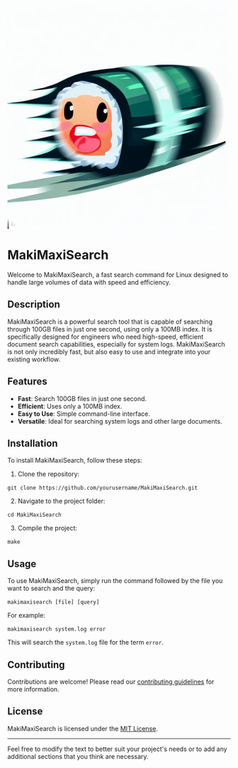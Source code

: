 ![speed maki image](assets/fastmaki.jpeg)
# MakiMaxiSearch

Welcome to MakiMaxiSearch, a fast search command for Linux designed to handle large volumes of data with speed and efficiency.

## Description

MakiMaxiSearch is a powerful search tool that is capable of searching through 100GB files in just one second, using only a 100MB index. It is specifically designed for engineers who need high-speed, efficient document search capabilities, especially for system logs. MakiMaxiSearch is not only incredibly fast, but also easy to use and integrate into your existing workflow.

## Features

- **Fast**: Search 100GB files in just one second.
- **Efficient**: Uses only a 100MB index.
- **Easy to Use**: Simple command-line interface.
- **Versatile**: Ideal for searching system logs and other large documents.

## Installation

To install MakiMaxiSearch, follow these steps:

1. Clone the repository:
```
git clone https://github.com/yourusername/MakiMaxiSearch.git
```
2. Navigate to the project folder:
```
cd MakiMaxiSearch
```
3. Compile the project:
```
make
```

## Usage

To use MakiMaxiSearch, simply run the command followed by the file you want to search and the query:

```
makimaxisearch [file] [query]
```

For example:

```
makimaxisearch system.log error
```

This will search the `system.log` file for the term `error`.

## Contributing

Contributions are welcome! Please read our [contributing guidelines](CONTRIBUTING.md) for more information.

## License

MakiMaxiSearch is licensed under the [MIT License](LICENSE).

---

Feel free to modify the text to better suit your project's needs or to add any additional sections that you think are necessary.
